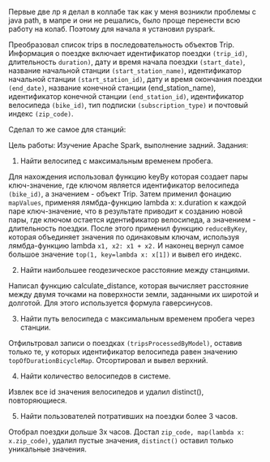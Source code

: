 Первые две лр я делал в коллабе так как у меня возникли проблемы с java path, в мапре и они не решались, было проще перенести всю работу на колаб.
Поэтому для начала я установил pyspark.

Преобразовал список trips в последовательность объектов Trip.
Информация о поездке включает идентификатор поездки `(trip_id)`, длительность `duration)`, дату и время начала поездки `(start_date)`, название начальной станции `(start_station_name)`, идентификатор начальной станции `(start_station_id)`, дату и время окончания поездки `(end_date)`, название конечной станции (end_station_name), идентификатор конечной станции `(end_station_id)`, идентификатор велосипеда `(bike_id)`, тип подписки `(subscription_type)` и почтовый индекс `(zip_code)`.

Сделал то же самое для станций:

Цель работы: Изучение Apache Spark, выполнение задний.
Задания:

1.	Найти велосипед с максимальным временем пробега.

Для нахождения использовал функцию keyBy которая создает пары ключ-значение, где ключом является идентификатор велосипеда `(bike_id)`, а значением - объект Trip.
Затем применил фонацию `mapValues`, применяя лямбда-функцию lambda x: x.duration к каждой паре ключ-значение, что в результате приводит к созданию новой пары, где ключом остается идентификатор велосипеда, а значением - длительность поездки.
После этого применил функцию `reduceByKey`, которая объединяет значения по одинаковым ключам, используя лямбда-функцию lambda `x1, x2: x1 + x2.`
И наконец вернул  самое большое значение `top(1, key=lambda x: x[1])` и вывел его индекс.

2.	Найти наибольшее геодезическое расстояние между станциями.
   
   Написал функцию calculate_distance, которая вычисляет расстояние между двумя точками на поверхности земли, заданными их широтой и долготой. Для этого используется формула гаверсинусов.
   
3.	Найти путь велосипеда с максимальным временем пробега через станции.

Отфильтровал записи о поездках `(tripsProcessedByModel)`, оставив только те, у которых идентификатор велосипеда равен значению `topOfDurationBicycleMap`. Отсортировал и вывел верхний.
   
4.	Найти количество велосипедов в системе.

Извлек все id значения велосипедов и удалил distinct(), повторяющиеся.
   
5.	Найти пользователей потративших на поездки более 3 часов.

   Отобрал поездки дольше 3х часов. Достал `zip_code, map(lambda x: x.zip_code)`, удалил пустые значения, `distinct()` оставил только уникальные значения.
 
